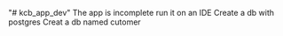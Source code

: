 "# kcb_app_dev" 
The app is incomplete run it on an IDE
Create a db with postgres
Creat a db named cutomer